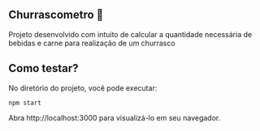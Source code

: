 ## Churrascometro :meat_on_bone:

Projeto desenvolvido  com intuito de calcular a quantidade necessária de bebidas e carne para realização de um churrasco

## Como testar?
No diretório do projeto, você pode executar:

```npm start```

Abra http://localhost:3000 para visualizá-lo em seu navegador.

